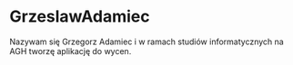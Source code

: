 # GrzeslawAdamiec
Nazywam się Grzegorz Adamiec i w ramach studiów informatycznych na AGH tworzę aplikację do wycen.
